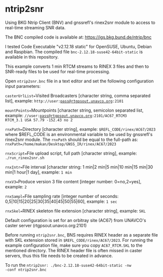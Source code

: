 # ntrip2snr
Using BKG Ntrip Client (BNV) and gnssrefl's rinex2snr module to access to real-time streaming SNR data.

The BNC compiled code is available at: https://igs.bkg.bund.de/ntrip/bnc

I tested Code Executable "v2.12.18 static" for OpenSUSE, Ubuntu, Debian and Raspbian. The compiled file <code>bnc-2.12.18-suse42-64bit-static</code> is available in this repository. 

This example converts 1 min RTCM streams to RINEX 3 files and then to SNR-ready files to be used for real-time processing.

Open <code>ntrip2snr.bnc</code> file in a text editor and set the following configuration input parameters:

<code>casterUrlList=</code>Visited Broadcasters [character string, comma separated list], example:  <code>http://user:pass@rtgpsout.unavco.org:2101</code>

<code>mountPoints=</code>Mountpoints [character string, semicolon separated list, example: <code>//user:pass@rtgpsout.unavco.org:2101/AC67_RTCM3 RTCM_3.1 USA 57.79 -152.43 no 2</code>

<code>rnxPath=</code>Directory [character string], example: <code>$REFL_CODE/rinex/AC67/2023</code> where $REFL_CODE is an environmental variable to be used by gnssrefl's rinex2snr module. The <code>rnxPath</code> should be equal to the full-path as: <code>rnxPath=/home/makan/Desktop/GNSS_IR/rinex/AC67/2023</code>

<code>rnxScript=</code>File upload script, full path [character string], example: <code>./run_rinex2snr.sh</code>

<code>rnxIntr=</code>File interval [character string: 1 min|2 min|5 min|10 min|15 min|30 min|1 hour|1 day], example: <code>1 min</code>

<code>rnxV3=</code>Produce version 3 file content [integer number: 0=no,2=yes], example: <code>2</code>

<code>rnxSampl=</code>File sampling rate [integer number of seconds: 0,5|10|15|20|25|30|35|40|45|50|55|60], example: <code>1 sec</code> 

<code>rnxSkel=</code>RINEX skeleton file extension [character string], example: <code>SKL</code>

Default configuration is set for an orbitray site (AC67) from UNAVCO's caster server (rtgpsout.unavco.org:2101)

Before running <code>ntrip2snr.bnc</code>, BNS requires RINEX header as a separate file with SKL extension stored in <code>$REFL_CODE/rinex/AC67/2023</code>. For running the example configuration file, make sure you copy <code>AC67_RTCM.SKL</code> to the mentioned directory. The RINEX header file is often missed in caster servers, thus this file needs to be created in advance. 

To run the <code>ntrip2snr: ./bnc-2.12.18-suse42-64bit-static -nw -conf ntrip2snr.bnc</code>


